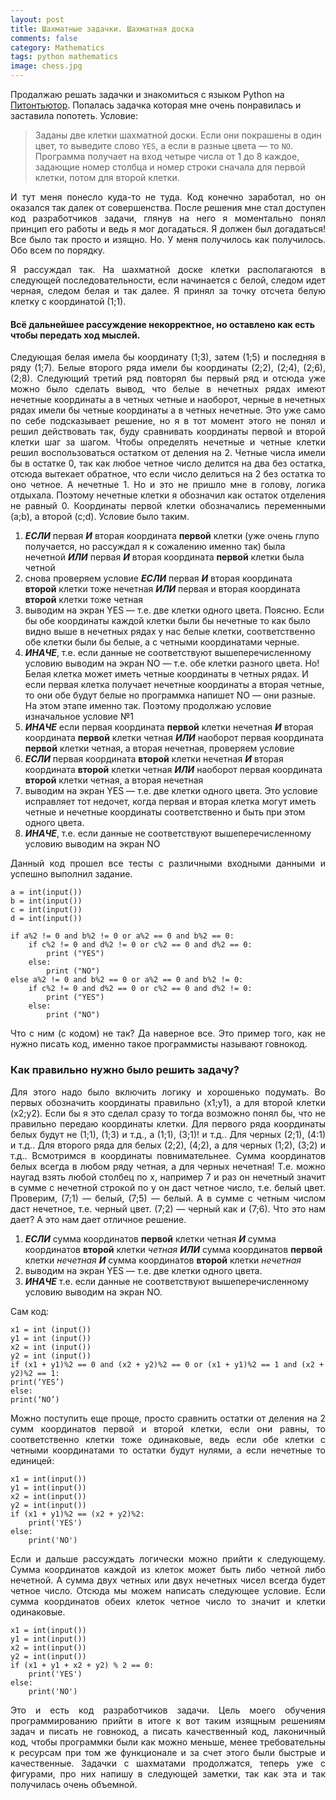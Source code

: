 ```yaml
---
layout: post
title: Шахматные задачки. Шахматная доска 
comments: false
category: Mathematics
tags: python mathematics
image: chess.jpg
---
```


Продалжаю решать задачки и знакомиться с языком Python на [Питонтьютор](http://pythontutor.ru "Питонтьютор"). Попалась задачка которая мне очень понравилась и заставила попотеть. Условие:
> Заданы две клетки шахматной доски. Если они покрашены в один цвет, то выведите слово `YES`, а если в разные цвета — то `NO`. Программа получает на вход четыре числа от 1 до 8 каждое, задающие номер столбца  и номер строки сначала для первой клетки, потом для второй клетки.

<p align="justify">И тут меня понесло куда-то не туда. Код конечно заработал, но он оказался так далек от совершенства. После решения мне стал доступен код разработчиков задачи, глянув на него я моментально понял принцип его работы и ведь я мог догадаться. Я должен был догадаться! Все было так просто и изящно. Но. У меня получилось как получилось. Обо всем по порядку.</p>   
<p align="justify">Я рассуждал так. На шахматной доске клетки располагаются в следующей последовательности, если начинается с белой, следом идет черная, следом белая и так далее. Я принял за точку  отсчета белую клетку с координатой (1;1).</p> 

#### Всё дальнейшее рассуждение некорректное, но оставлено как есть чтобы передать ход мыcлей.

 <p align="justify">Следующая белая имела бы координату (1;3), затем (1;5) и последняя в ряду (1;7). Белые второго ряда имели бы координаты (2;2), (2;4), (2;6), (2;8). Следующий третий ряд повторял бы первый ряд и отсюда уже можно было сделать вывод, что белые в нечетных рядах имеют нечетные координаты а в четных четные и наоборот, черные в нечетных рядах имели бы четные координаты а в четных нечетные. Это уже само по себе подсказывает решение, но я в тот момент этого не понял и решил действовать так, буду сравнивать координаты первой и второй клетки шаг за шагом. Чтобы определять нечетные и четные клетки решил воспользоваться остатком от деления на 2. Четные числа имели бы в остатке 0, так как любое четное число делится на два без остатка, отсюда вытекает обратное, что если число делиться на 2 без остатка то оно четное. А нечетные 1. Но и это не пришло мне в голову, логика отдыхала. Поэтому нечетные клетки я обозначил как остаток отделения не равный 0. Координаты первой клетки обозначались переменными (a;b), а второй (c;d). Условие было таким.</p>

 1. ***ЕСЛИ*** первая ***И*** вторая координата **первой** клетки (уже очень глупо получается, но рассуждал я к сожалению именно так) была нечетной ***ИЛИ*** первая ***И*** вторая координата **первой** клетки была четной
 2.  снова проверяем условие  ***ЕСЛИ*** первая ***И*** вторая координата **второй** клетки тоже нечетная ***ИЛИ*** первая и вторая координата **второй** клетки тоже четная
 3. выводим на экран YES — т.е. две клетки одного цвета. Поясню. Если бы обе координаты каждой клетки были бы нечетные то как было видно выше в нечетных рядах у нас белые клетки, соответственно обе клетки были бы белые, а с четными координатами черные.
 4. ***ИНАЧЕ***, т.е. если данные не соответствуют вышеперечисленному условию выводим на экран NO — т.е. обе клетки разного цвета. Но! Белая клетка может иметь четные координаты в четных рядах. И если первая клетка получает нечетные координаты а вторая четные, то они обе будут белые но программка напишет NO — они разные. На этом этапе именно так. Поэтому продолжаю условие изначальное условие №1
 5. ***ИНАЧЕ***  если первая координата **первой** клетки нечетная ***И*** вторая координата **первой** клетки четная ***ИЛИ*** наоборот первая координата **первой** клетки четная, а вторая нечетная, проверяем условие
 6. ***ЕСЛИ*** первая координата **второй** клетки нечетная ***И*** вторая координата **второй** клетки четная ***ИЛИ*** наоборот первая координата **второй** клетки четная, а вторая нечетная
 7. выводим на экран YES — т.е. две клетки одного цвета. Это условие исправляет тот недочет, когда первая и вторая клетка могут иметь четные и нечетные координаты соответственно и быть при этом одного цвета.
 8. ***ИНАЧЕ***, т.е. если данные не соответствуют вышеперечисленному условию выводим на экран NO
<p align="justify">Данный код прошел все тесты с различными входными данными и успешно выполнил задание.  </p>   

    a = int(input())
    b = int(input())
    c = int(input())
    d = int(input())
    
    if a%2 != 0 and b%2 != 0 or a%2 == 0 and b%2 == 0:
        if c%2 != 0 and d%2 != 0 or c%2 == 0 and d%2 == 0:
            print ("YES")
        else:
            print ("NO")
    else a%2 != 0 and b%2 == 0 or a%2 == 0 and b%2 != 0:
        if c%2 != 0 and d%2 == 0 or c%2 == 0 and d%2 != 0:
            print ("YES")
        else:
            print ("NO")
<p align="justify">Что c ним (с кодом) не так? Да наверное все. Это пример того, как не нужно писать код, именно такое программисты называют говнокод.</p> 

### Как правильно нужно было решить задачу?

<p align="justify">Для этого надо было включить логику и хорошенько подумать. Во первых обозначить координаты правильно (x1;y1), а для второй клетки (x2;y2). Если бы я это сделал сразу то тогда возможно понял бы, что не правильно передаю координаты клетки. Для первого ряда координаты белых будут не (1;1), (1;3) и т.д., а (1;1), (3;1)! и т.д.. Для черных (2;1), (4:1) и т.д.. Для второго ряда для белых (2;2), (4;2), а для черных (1;2), (3;2) и т.д.. Всмотримся в координаты повнимательнее. Сумма координатов белых всегда в любом ряду четная, а для черных нечетная! Т.е. можно наугад взять любой столбец по x, например 7 и раз он нечетный значит в сумме с нечетной строкой по y он даст четное число, т.е. белый цвет. Проверим, (7;1) — белый, (7;5) — белый. А в сумме с четным числом даст нечетное, т.е. черный цвет. (7;2) — черный как и (7;6). Что это нам дает? А это нам дает отличное решение.</p>

 1. ***ЕСЛИ*** сумма координатов **первой** клетки четная ***И*** сумма координатов **второй** клетки *четная* ***ИЛИ*** сумма координатов **первой** клетки *нечетная* ***И*** сумма координатов **второй** клетки *нечетная*
 2. выводим на экран YES — т.е. две клетки одного цвета.
 3. ***ИНАЧЕ*** т.е. если данные не соответствуют вышеперечисленному условию выводим на экран NO. 

Сам код:

    x1 = int (input())  
    y1 = int (input())  
    x2 = int (input())  
    y2 = int (input())  
    if (x1 + y1)%2 == 0 and (x2 + y2)%2 == 0 or (x1 + y1)%2 == 1 and (x2 + y2)%2 == 1:  
    print(‘YES’)  
    else:  
    print(‘NO’)

<p align="justify">Можно поступить еще проще, просто сравнить остатки от деления на 2 сумм координатов первой и второй клетки, если они равны, то соответственно клетки тоже одинаковые, ведь если обе клетки с четными координатами то остатки будут нулями, а если нечетные то единицей:</p>

    x1 = int(input())
    y1 = int(input())
    x2 = int(input())
    y2 = int(input())
    if (x1 + y1)%2 == (x2 + y2)%2:
        print('YES')
    else:
        print('NO')

<p align="justify">Если и дальше рассуждать логически можно прийти к следующему. Сумма координатов каждой из клеток может быть либо четной либо нечетной. А сумма двух четных или двух нечетных чисел всегда будет четное число. Отсюда мы можем написать следующее условие. Если сумма координатов обеих клеток четное число то значит и клетки одинаковые.</p>

    x1 = int(input())
    y1 = int(input())
    x2 = int(input())
    y2 = int(input())
    if (x1 + y1 + x2 + y2) % 2 == 0:
        print('YES')
    else:
        print('NO')
<p align="justify">Это и есть код разработчиков задачи. Цель моего обучения программированию прийти в итоге к вот таким изящным решениям задач и писать не говнокод, а писать качественный код, лаконичный код, чтобы программки были как можно меньше, менее требовательны к ресурсам при том же функционале и за счет этого были быстрые и качественные. Задачки с шахматами продолжатся, теперь уже с фигурами, про них напишу в следующей заметки, так как эта и так получилась очень объемной.
